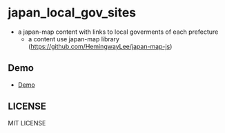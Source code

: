 # japan_local_gov_sites
- a japan-map content with links to local goverments of each prefecture
  - a content use japan-map library (https://github.com/HemingwayLee/japan-map-js)

## Demo
- [Demo](https://sgtao.github.io/japan_local_gov_sites/)

## LICENSE
MIT LICENSE
